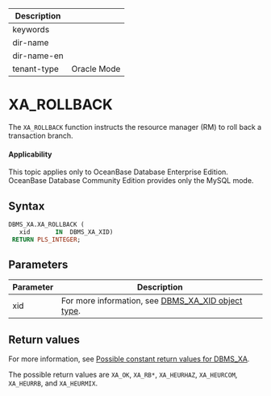 | Description   |                 |
|---------------|-----------------|
| keywords      |                 |
| dir-name      |                 |
| dir-name-en   |                 |
| tenant-type   | Oracle Mode     |

# XA_ROLLBACK

The `XA_ROLLBACK` function instructs the resource manager (RM) to roll back a transaction branch.


  <main id="notice" >
    <h4>Applicability</h4>
    <p>This topic applies only to OceanBase Database Enterprise Edition. OceanBase Database Community Edition provides only the MySQL mode. </p>
  </main>

## Syntax

```sql
DBMS_XA.XA_ROLLBACK (
   xid       IN  DBMS_XA_XID)
 RETURN PLS_INTEGER;
```

## Parameters

| **Parameter** | **Description** |
|--------|----------------------------------------------------------------------|
| xid | For more information, see [DBMS_XA_XID object type](../18500.dbms-xa-oracle/300.the-type-of-the-dbms-xa-xid-object-oracle.md).  |

## Return values

For more information, see [Possible constant return values for DBMS_XA](../18500.dbms-xa-oracle/200.dbms-xa-constant-oracle.md).

The possible return values are `XA_OK`, `XA_RB*`, `XA_HEURHAZ`, `XA_HEURCOM`, `XA_HEURRB`, and `XA_HEURMIX`.